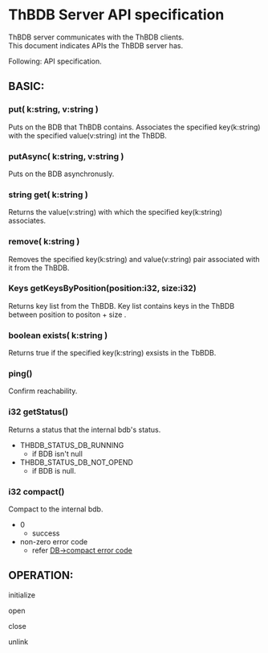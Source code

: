 # ThBDB Server API specification

ThBDB server communicates with the ThBDB clients.  
This document indicates APIs the ThBDB server has.  

Following: API specification.


## BASIC:
### put( k:string, v:string )  
  Puts on the BDB that ThBDB contains.
  Associates the specified key(k:string) with the specified value(v:string) int the ThBDB.
  
### putAsync( k:string, v:string )
  Puts on the BDB asynchronusly.
  
### string get( k:string )
  Returns the value(v:string) with which the specified key(k:string) associates.
  
### remove( k:string )
  Removes the specified key(k:string) and value(v:string) pair associated with it from the ThBDB.
  
### Keys getKeysByPosition(position:i32, size:i32)
  Returns key list from the ThBDB.
  Key list contains keys in the ThBDB between position to positon + size .
  
### boolean exists( k:string )
  Returns true if the specified key(k:string) exsists in the TbBDB.

### ping()
  Confirm reachability.

### i32 getStatus()
  Returns a status that the internal bdb's status.

  + THBDB_STATUS_DB_RUNNING
    - if BDB isn't null
  + THBDB_STATUS_DB_NOT_OPEND
    - if BDB is null.

### i32 compact()
  Compact to the internal bdb.
  
  + 0
    - success
  + non-zero error code
    - refer [DB->compact error code](https://docs.oracle.com/cd/E17276_01/html/api_reference/C/dbcompact.html)

## OPERATION:

  initialize
  
  open
  
  close
  
  unlink
